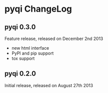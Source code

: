 pyqi ChangeLog
==============

pyqi 0.3.0 
----------

Feature release, released on December 2nd 2013

* new html interface
* PyPI and pip support
* tox support

pyqi 0.2.0
----------

Initial release, released on August 27th 2013
